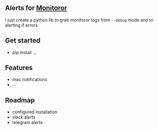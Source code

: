 ## Alerts for [Monitoror](https://github.com/monitoror/monitoror)

I just create a python lib to grab monitoror logs from `--debug` mode and to alerting if errors

## Get started
* pip install ...

## Features
* mac notifications
* ...

## Roadmap
* configured installation
* slack alerts
* telegram alerts
